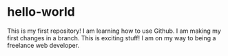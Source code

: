 # hello-world
This is my first repository! I am learning how to use Github.
I am making my first changes in a branch.
This is exciting stuff! I am on my way to being a freelance web developer.
